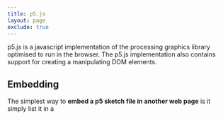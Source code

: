 ```yaml
---
title: p5.js
layout: page
exclude: true
---
```

p5.js is a javascript implementation of the processing graphics library optimised to run in the browser. The p5.js implementation also contains support for creating a manipulating DOM elements.

## Embedding
The simplest way to **embed a p5 sketch file in another web page** is it simply list it in a <script> tag inside the your main `HTML` file.
```html

```

You can also embed some html page with a sketch in via iFrame

## Dom Elements

P5 supports a range of DOM elements that can be generated on and inserted into the same page as your sketch and then used by your sketch for creating interactive interface elements. By **default, new DOM elements are created *below* your sketch**. Creating elements using the P5 framework inside the sketch code gives you easy access to the dom elements allowing you retrieve data from and interact with them easily.

You can **create a slider element** using the `createSlider()` function. You can **get the value inside a slider** using the `value()` function whi
```js
mySlider = createSlider();
```
<!--stackedit_data:
eyJoaXN0b3J5IjpbODU2MzE0NDExLC0xNjk2OTk3MzkyLDE1Mj
QxOTczOTEsLTYwMDA3MTE1Nl19
-->